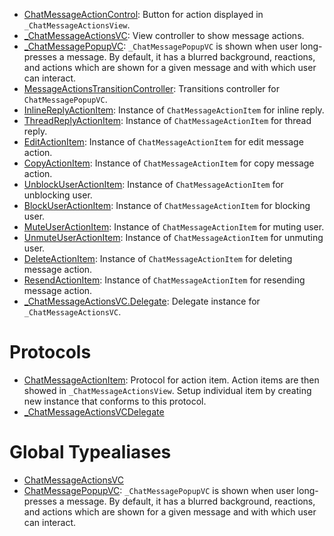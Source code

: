 
  - [ChatMessageActionControl](/ChatMessageActionControl):
    Button for action displayed in `_ChatMessageActionsView`.
  - [\_ChatMessageActionsVC](/_ChatMessageActionsVC):
    View controller to show message actions.
  - [\_ChatMessagePopupVC](/_ChatMessagePopupVC):
    `_ChatMessagePopupVC` is shown when user long-presses a message.
    By default, it has a blurred background, reactions, and actions which are shown for a given message
    and with which user can interact.
  - [MessageActionsTransitionController](/MessageActionsTransitionController):
    Transitions controller for `ChatMessagePopupVC`.
  - [InlineReplyActionItem](/InlineReplyActionItem):
    Instance of `ChatMessageActionItem` for inline reply.
  - [ThreadReplyActionItem](/ThreadReplyActionItem):
    Instance of `ChatMessageActionItem` for thread reply.
  - [EditActionItem](/EditActionItem):
    Instance of `ChatMessageActionItem` for edit message action.
  - [CopyActionItem](/CopyActionItem):
    Instance of `ChatMessageActionItem` for copy message action.
  - [UnblockUserActionItem](/UnblockUserActionItem):
    Instance of `ChatMessageActionItem` for unblocking user.
  - [BlockUserActionItem](/BlockUserActionItem):
    Instance of `ChatMessageActionItem` for blocking user.
  - [MuteUserActionItem](/MuteUserActionItem):
    Instance of `ChatMessageActionItem` for muting user.
  - [UnmuteUserActionItem](/UnmuteUserActionItem):
    Instance of `ChatMessageActionItem` for unmuting user.
  - [DeleteActionItem](/DeleteActionItem):
    Instance of `ChatMessageActionItem` for deleting message action.
  - [ResendActionItem](/ResendActionItem):
    Instance of `ChatMessageActionItem` for resending message action.
  - [\_ChatMessageActionsVC.Delegate](/_ChatMessageActionsVC_Delegate):
    Delegate instance for `_ChatMessageActionsVC`.

# Protocols

  - [ChatMessageActionItem](/ChatMessageActionItem):
    Protocol for action item.
    Action items are then showed in `_ChatMessageActionsView`.
    Setup individual item by creating new instance that conforms to this protocol.
  - [\_ChatMessageActionsVCDelegate](/_ChatMessageActionsVCDelegate)

# Global Typealiases

  - [ChatMessageActionsVC](/ChatMessageActionsVC)
  - [ChatMessagePopupVC](/ChatMessagePopupVC):
    `_ChatMessagePopupVC` is shown when user long-presses a message.
    By default, it has a blurred background, reactions, and actions which are shown for a given message
    and with which user can interact.
